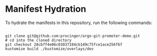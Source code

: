 
# Manifest Hydration

To hydrate the manifests in this repository, run the following commands:

```shell

git clone git@github.com:procinger/argo-git-promoter-demo.git
# cd into the cloned directory
git checkout 28cb7f4e06c03037184cb149c75fce1ace256f6f
kustomize build ./kustomize/overlays/dev
```
